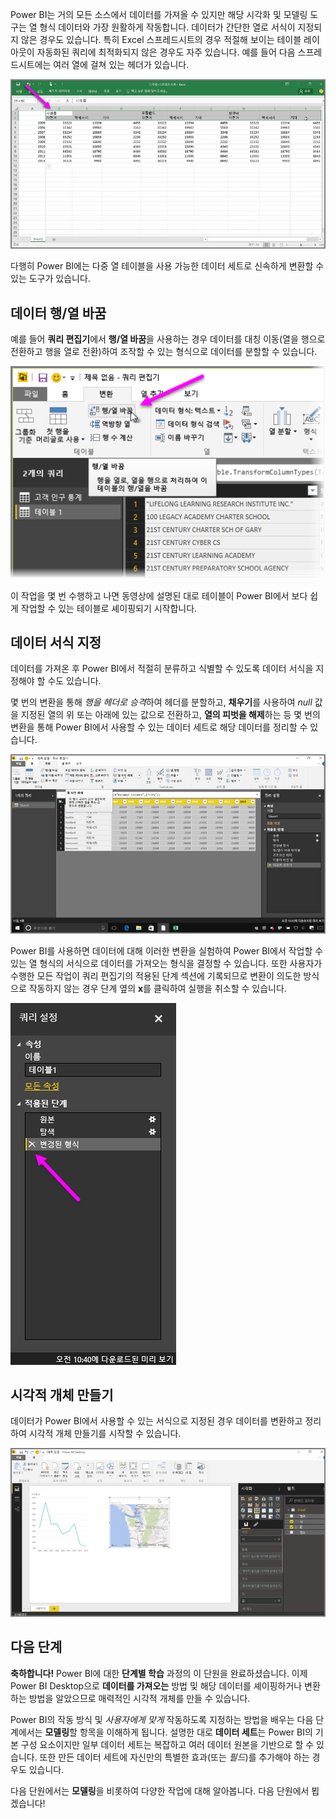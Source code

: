 Power BI는 거의 모든 소스에서 데이터를 가져올 수 있지만 해당 시각화 및 모델링 도구는 열 형식 데이터와 가장 원활하게 작동합니다. 데이터가 간단한 열로 서식이 지정되지 않은 경우도 있습니다. 특히 Excel 스프레드시트의 경우 적절해 보이는 테이블 레이아웃이 자동화된 쿼리에 최적화되지 않은 경우도 자주 있습니다. 예를 들어 다음 스프레드시트에는 여러 열에 걸쳐 있는 헤더가 있습니다.

![](media/1-5-cleaning-irregular-data/1-5_1.png)

다행히 Power BI에는 다중 열 테이블을 사용 가능한 데이터 세트로 신속하게 변환할 수 있는 도구가 있습니다.

## <a name="transpose-data"></a>데이터 행/열 바꿈
예를 들어 **쿼리 편집기**에서 **행/열 바꿈**을 사용하는 경우 데이터를 대칭 이동(열을 행으로 전환하고 행을 열로 전환)하여 조작할 수 있는 형식으로 데이터를 분할할 수 있습니다.

![](media/1-5-cleaning-irregular-data/1-5_2.png)

이 작업을 몇 번 수행하고 나면 동영상에 설명된 대로 테이블이 Power BI에서 보다 쉽게 작업할 수 있는 테이블로 셰이핑되기 시작합니다.

## <a name="format-data"></a>데이터 서식 지정
데이터를 가져온 후 Power BI에서 적절히 분류하고 식별할 수 있도록 데이터 서식을 지정해야 할 수도 있습니다.

몇 번의 변환을 통해 *행을 헤더로 승격*하여 헤더를 분할하고, **채우기**를 사용하여 *null* 값을 지정된 열의 위 또는 아래에 있는 값으로 전환하고, **열의 피벗을 해제**하는 등 몇 번의 변환을 통해 Power BI에서 사용할 수 있는 데이터 세트로 해당 데이터를 정리할 수 있습니다.

![](media/1-5-cleaning-irregular-data/1-5_3.png)

Power BI를 사용하면 데이터에 대해 이러한 변환을 실험하여 Power BI에서 작업할 수 있는 열 형식의 서식으로 데이터를 가져오는 형식을 결정할 수 있습니다. 또한 사용자가 수행한 모든 작업이 쿼리 편집기의 적용된 단계 섹션에 기록되므로 변환이 의도한 방식으로 작동하지 않는 경우 단계 옆의 **x**를 클릭하여 실행을 취소할 수 있습니다.

![](media/1-5-cleaning-irregular-data/1-5_5.png)

## <a name="create-visuals"></a>시각적 개체 만들기
데이터가 Power BI에서 사용할 수 있는 서식으로 지정된 경우 데이터를 변환하고 정리하여 시각적 개체 만들기를 시작할 수 있습니다.

![](media/1-5-cleaning-irregular-data/1-5_4.png)

## <a name="next-steps"></a>다음 단계
**축하합니다!** Power BI에 대한 **단계별 학습** 과정의 이 단원을 완료하셨습니다. 이제 Power BI Desktop으로 **데이터를 가져오는** 방법 및 해당 데이터를 셰이핑하거나 변환하는 방법을 알았으므로 매력적인 시각적 개체를 만들 수 있습니다.

Power BI의 작동 방식 및 *사용자에게 맞게* 작동하도록 지정하는 방법을 배우는 다음 단계에서는 **모델링**할 항목을 이해하게 됩니다. 설명한 대로 **데이터 세트**는 Power BI의 기본 구성 요소이지만 일부 데이터 세트는 복잡하고 여러 데이터 원본을 기반으로 할 수 있습니다. 또한 만든 데이터 세트에 자신만의 특별한 효과(또는 *필드*)를 추가해야 하는 경우도 있습니다.

다음 단원에서는 **모델링**을 비롯하여 다양한 작업에 대해 알아봅니다. 다음 단원에서 뵙겠습니다!

